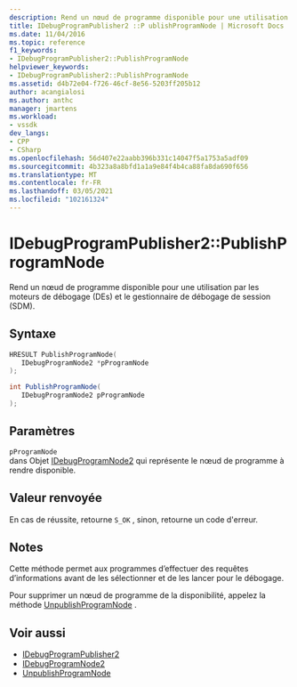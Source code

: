 ```yaml
---
description: Rend un nœud de programme disponible pour une utilisation par les moteurs de débogage (DEs) et le gestionnaire de débogage de session (SDM).
title: IDebugProgramPublisher2 ::P ublishProgramNode | Microsoft Docs
ms.date: 11/04/2016
ms.topic: reference
f1_keywords:
- IDebugProgramPublisher2::PublishProgramNode
helpviewer_keywords:
- IDebugProgramPublisher2::PublishProgramNode
ms.assetid: d4b72e04-f726-46cf-8e56-5203ff205b12
author: acangialosi
ms.author: anthc
manager: jmartens
ms.workload:
- vssdk
dev_langs:
- CPP
- CSharp
ms.openlocfilehash: 56d407e22aabb396b331c14047f5a1753a5adf09
ms.sourcegitcommit: 4b323a8a8bfd1a1a9e84f4b4ca88fa8da690f656
ms.translationtype: MT
ms.contentlocale: fr-FR
ms.lasthandoff: 03/05/2021
ms.locfileid: "102161324"
---
```

# <a name="idebugprogrampublisher2publishprogramnode"></a>IDebugProgramPublisher2::PublishProgramNode
Rend un nœud de programme disponible pour une utilisation par les moteurs de débogage (DEs) et le gestionnaire de débogage de session (SDM).

## <a name="syntax"></a>Syntaxe

```cpp
HRESULT PublishProgramNode(
   IDebugProgramNode2 *pProgramNode
);
```

```csharp
int PublishProgramNode(
   IDebugProgramNode2 pProgramNode
);
```

## <a name="parameters"></a>Paramètres
`pProgramNode`\
dans Objet [IDebugProgramNode2](../../../extensibility/debugger/reference/idebugprogramnode2.md) qui représente le nœud de programme à rendre disponible.

## <a name="return-value"></a>Valeur renvoyée
 En cas de réussite, retourne `S_OK` , sinon, retourne un code d'erreur.

## <a name="remarks"></a>Notes
 Cette méthode permet aux programmes d’effectuer des requêtes d’informations avant de les sélectionner et de les lancer pour le débogage.

 Pour supprimer un nœud de programme de la disponibilité, appelez la méthode [UnpublishProgramNode](../../../extensibility/debugger/reference/idebugprogrampublisher2-unpublishprogramnode.md) .

## <a name="see-also"></a>Voir aussi
- [IDebugProgramPublisher2](../../../extensibility/debugger/reference/idebugprogrampublisher2.md)
- [IDebugProgramNode2](../../../extensibility/debugger/reference/idebugprogramnode2.md)
- [UnpublishProgramNode](../../../extensibility/debugger/reference/idebugprogrampublisher2-unpublishprogramnode.md)
